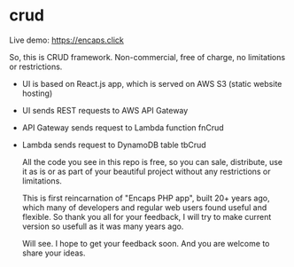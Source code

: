 # crud

Live demo: https://encaps.click

So, this is CRUD framework. Non-commercial, free of charge, no limitations or restrictions.
- UI is based on React.js app, which is served on AWS S3 (static website hosting)
- UI sends REST requests to AWS API Gateway
- API Gateway sends request to Lambda function fnCrud
- Lambda sends request to DynamoDB table tbCrud

  All the code you see in this repo is free, so you can sale, distribute, use it as is or as part of your beautiful project
  without any restrictions or limitations.

  This is first reincarnation of "Encaps PHP app", built 20+ years ago,
  which many of developers and regular web users found useful and flexible.
  So thank you all for your feedback, I will try to make current version so usefull as it was many years ago.

  Will see. I hope to get your feedback soon.
  And you are welcome to share your ideas.
